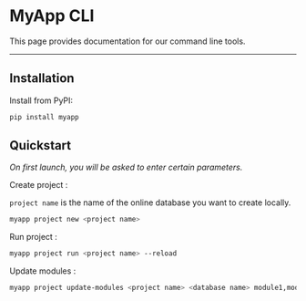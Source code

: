 # MyApp CLI

This page provides documentation for our command line tools.

---

## Installation

Install from PyPI:

```bash
pip install myapp
```

## Quickstart

_On first launch, you will be asked to enter certain parameters._

Create project :

`project name` is the name of the online database you want to create locally.

```bash
myapp project new <project name>
```

Run project :

```bash
myapp project run <project name> --reload
```

Update modules :

```bash
myapp project update-modules <project name> <database name> module1,module2
```
